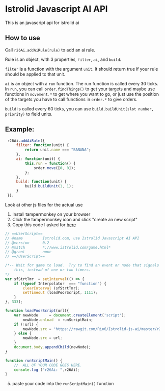 # Istrolid Javascript AI API
This is an javascript api for istrolid ai

## How to use
Call `r26Ai.addAiRule(rule)` to add an ai rule.

Rule is an object, with 3 properties, `filter`, `ai`, and `build`.

`filter` is a function with the argument `unit`.
It should return true if your rule should be applied to that unit.

`ai` is an object with a `run` function. The run function is called every 30 ticks.
In `run`, you can call `order.findThings()` to get your targets
and maybe use functions in `movement.*` to get where you want to go, or just
use the position of the targets you have to call functions in `order.*`
to give orders.

`build` is called every 60 ticks, you can use `build.buildUnit(slot number, priority)` to
field units.

## Example:
```javascript
 r26Ai.addAiRule({
     filter: function(unit) {
         return unit.name === "BANANA";
     },
     ai: function(unit) {
         this.run = function() {
             order.move([0, 0]);
         };
     },
     build: function(unit) {
         build.buildUnit(1, 1);
     }
 });
```

Look at other js files for the actual use

1. Install tampermonkey on your browser
2. Click the tampermonkey icon and click "create an new script"
3. Copy this code I asked for [here](https://stackoverflow.com/questions/48999415/simply-require-ing-a-3rd-party-library-results-in-javascript-errors/49000497?noredirect=1#comment85041490_49000497)
```javascript
// ==UserScript==
// @name         Istrolid.com, use Istrolid Javascript AI API
// @version      0.2
// @match        *://www.istrolid.com/game.html*
// @grant        none
// ==/UserScript==

/*-- Wait for game to load.  Try to find an event or node that signals
    this, instead of one or two timers.
*/
var sfStrtTmr  = setInterval(() => {
    if (typeof Interpolator  === "function") {
        clearInterval (sfStrtTmr);
        setTimeout (loadPoorScript, 1111);
    }
}, 333);

function loadPoorScript(url){
    var newNode     = document.createElement('script');
        newNode.onload  = runScriptMain;
    if (!url) {
        newNode.src = "https://rawgit.com/Rio6/Istrolid-js-ai/master/r26Ai.js";
    } else {
        newNode.src = url;
    }
    document.body.appendChild(newNode);
}

function runScriptMain() {
    //  ALL OF YOUR CODE GOES HERE.
    console.log ("r26Ai: ",r26Ai);
}
```
5. paste your code into the `runScriptMain()` function
